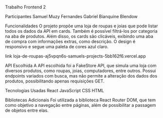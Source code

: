 Trabalho Frontend 2

Participantes Samuel Muzy Fernandes Gabriel Bianquine Blendow

Funcionalidades O projeto propõe uma loja de roupas e joias que pode listar todos os dados da API em cards. Também é possível filtrá-los por categoria na aba de produtos. Além disso, os cards são clicáveis, exibindo uma aba de compra com informações extras, como descrição. O design é responsivo e segue uma paleta de cores azul claro. 

link loja-de-roupas-aj5vpqn6s-samuels-projects-5bb162f6.vercel.app

API Escolhida A API escolhida foi a FakeStore API, que simula uma loja com diversos produtos, como roupas, joias, computadores, entre outros. Possui endpoints variados com busca, mas não permite a alteração dos dados dos produtos, possibilitando apenas requisições GET.

Tecnologias Usadas React JavaScript CSS HTML

Bibliotecas Adicionais Foi utilizada a biblioteca React Router DOM, que tem como objetivo a navegação entre páginas, além de possibilitar a passagem de objetos entre elas.
